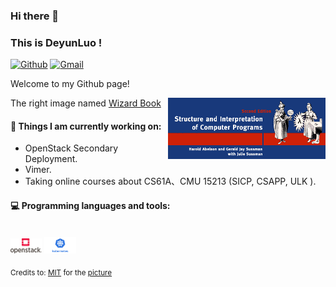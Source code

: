 ### Hi there 👋 
### This is DeyunLuo !

[![Github](https://img.shields.io/badge/-Github-000?style=flat&logo=Github&logoColor=white)](https://github.com/DeyunLuo/)
[![Gmail](https://img.shields.io/badge/-Gmail-c14438?style=flat&logo=Gmail&logoColor=white)](mailto:deyunluo1016@gmail.com)

Welcome to my Github page!  

<img align="right" alt="img" src="https://github.com/DeyunLuo/DeyunLuo/blob/main/img/cover_image.gif" width="50%" height="auto" />

The right image named [Wizard Book](https://mitpress.mit.edu/sites/default/files/sicp/index.html)
#### 🌱 Things I am currently working on: 
- OpenStack Secondary Deployment.   
- Vimer.
- Taking online courses about CS61A、CMU 15213 (SICP, CSAPP, ULK ).


#### :computer: Programming languages and tools: 
<p>
<br />
<code><img width="10%" src="https://github.com/DeyunLuo/DeyunLuo/blob/main/img/openstack.png"></code>
<code><img width="10%" src="https://github.com/DeyunLuo/DeyunLuo/blob/main/img/kubernetes.png"></code>
</p>

<sub>Credits to: [MIT](https://mitpress.mit.edu/sites/default/files/sicp/index.html) for the [picture](https://mitpress.mit.edu/sites/default/files/sicp/graphics/main-banner.gif)</sub>
